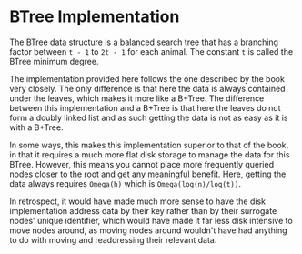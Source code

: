BTree Implementation
====================

The BTree data structure is a balanced search tree that has a branching factor between `t - 1` to
`2t - 1` for each animal. The constant `t` is called the BTree minimum degree.

The implementation provided here follows the one described by the book very closely. The only difference
is that here the data is always contained under the leaves, which makes it more like a B+Tree. The difference
between this implementation and a B+Tree is that here the leaves do not form a doubly linked list and as such
getting the data is not as easy as it is with a B+Tree.
 
 In some ways, this makes this implementation superior to that of the book, in that it requires a much more
 flat disk storage to manage the data for this BTree. However, this means you cannot place more frequently
 queried nodes closer to the root and get any meaningful benefit. Here, getting the data always requires
 `Omega(h)` which is `Omega(log(n)/log(t))`.
 
 In retrospect, it would have made much more sense to have the disk implementation address data by their
 key rather than by their surrogate nodes' unique identifier, which would have made it far less disk
 intensive to move nodes around, as moving nodes around wouldn't have had anything to do with moving and
 readdressing their relevant data.